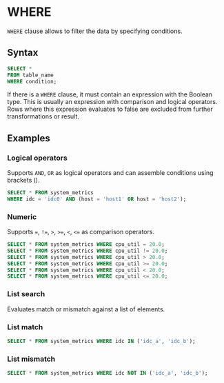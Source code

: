 # WHERE

`WHERE` clause allows to filter the data by specifying conditions.

## Syntax

```sql
SELECT *
FROM table_name
WHERE condition;
```

If there is a `WHERE` clause, it must contain an expression with the Boolean type. This is usually
an expression with comparison and logical operators. Rows where this expression evaluates to false are
excluded from further transformations or result.

## Examples

### Logical operators

Supports `AND`, `OR` as logical operators and can assemble conditions using brackets ().

```sql
SELECT * FROM system_metrics
WHERE idc = 'idc0' AND (host = 'host1' OR host = 'host2');
```

### Numeric

Supports `=`, `!=`, `>`, `>=`, `<`, `<=` as comparison operators.

```sql
SELECT * FROM system_metrics WHERE cpu_util = 20.0;
SELECT * FROM system_metrics WHERE cpu_util != 20.0;
SELECT * FROM system_metrics WHERE cpu_util > 20.0;
SELECT * FROM system_metrics WHERE cpu_util >= 20.0;
SELECT * FROM system_metrics WHERE cpu_util < 20.0;
SELECT * FROM system_metrics WHERE cpu_util <= 20.0;
```

### List search

Evaluates match or mismatch against a list of elements.

### List match

```sql
SELECT * FROM system_metrics WHERE idc IN ('idc_a', 'idc_b');
```

### List mismatch

```sql
SELECT * FROM system_metrics WHERE idc NOT IN ('idc_a', 'idc_b');
```

